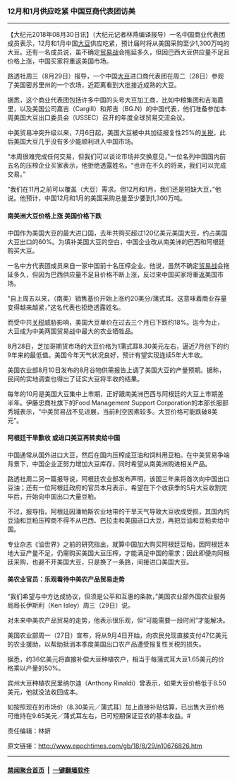 ### 12月和1月供应吃紧 中国豆商代表团访美
------------------------

<p>【大纪元2018年08月30日讯】（大纪元记者林燕编译报导）一名中国商业代表团成员表示，12月和1月中国<a href="http://www.epochtimes.com/gb/tag/%E5%A4%A7%E8%B1%86.html">大豆</a>供应吃紧，预计届时将从美国采购至少1,300万吨的大豆。还有一名成员说，虽不确定<a href="http://www.epochtimes.com/gb/tag/%E8%B4%B8%E6%98%93%E6%88%98.html">贸易战</a>会拖延多久，但因巴西大豆供应量不足且价格上涨，中国买家将重返美国市场。</p>
<p>路透社周三（8月29日）报导，一个中国<a href="http://www.epochtimes.com/gb/tag/%E5%A4%A7%E8%B1%86.html">大豆</a>进口商代表团在周二（28日）参观了美国密苏里州的一个农场，近距离看到大批接近成熟的大豆。</p>
<p>据悉，这个商业代表团包括许多中国的头号大豆加工商，比如中粮集团和吉海嘉里，以及美国公司嘉吉（Cargill）和邦吉（BG.N）的中国代表，他们准备参加本周美国大豆出口委员会（USSEC）召开的年度全球贸易交流会议。</p>
<p>中美贸易冲突升级以来，7月6日起，美国大豆被中共加征报复性25%的<a href="http://www.epochtimes.com/gb/tag/%E5%85%B3%E7%A8%8E.html">关税</a>，此后美国大豆几乎没有多少能顺利进入中国市场。</p>
<p>“本周很难完成任何交易，但我们可以谈论市场并交换意见，”一位名列中国国内前五名的压榨企业买家表示，他拒绝透露姓名。“也许在不久的将来，我们可以完成交易。”</p>
<p>“我们在11月之前可以覆盖（大豆）需求。但12月和1月，我们还是短缺大豆，”他说。他预计，中国12月和1月的美国采购总量至少要到1,300万吨。</p>
<h4>南美洲大豆价格上涨 美国价格下跌</h4>
<p>中国作为美国大豆的最大进口国，去年共购买超过120亿美元美国大豆，约占美国大豆出口的60%。为填补美国大豆的空白，中国企业改从南美洲的巴西和阿根廷购买大豆。</p>
<p>一名中方代表团成员来自一家中国前十名压榨企业。他说，虽然不确定<a href="http://www.epochtimes.com/gb/tag/%E8%B4%B8%E6%98%93%E6%88%98.html">贸易战</a>会拖延多久，但因为巴西供应量不足且价格不断上涨，反过来中国买家将重返美国市场。</p>
<p>“自上周五以来，（南美）销售基价开始上涨约20美分/蒲式耳。这意味着商业存量变得越来越紧，”这名代表也拒绝透露姓名。</p>
<p>而受中共<a href="http://www.epochtimes.com/gb/tag/%E5%85%B3%E7%A8%8E.html">关税</a>威胁影响，美国大豆单价在过去三个月已下跌约18%。迄今为止，大豆成为中美两国贸易战中最大的农业牺牲品。</p>
<p>8月28日，芝加哥期货市场的大豆价格为1蒲式耳8.30美元左右，逼近7月创下的约9年来的最低值。美国今年天气状况良好，预计有望实现连续5年大丰收。</p>
<p>美国农业部8月10日发布的8月谷物供需报告上调了美国大豆的产量预期。据称，民间的实地调查也得出了证实大豆将丰收的结果。</p>
<p>每年的10月是美国大豆集中上市期，正好跟南美洲巴西与阿根廷的大豆上市期差半年。伊藤忠商社旗下的Food Management Support Corporation的本部长服部秀城表示，“中美贸易战不见进展，当前利空因素较多。大豆价格可能跌破8美元”。</p>
<h4>阿根廷干旱歉收 或进口美豆再转卖给中国</h4>
<p>中国通常从国外进口大豆，然后在国内压榨成豆油和饲料用豆粕。在中美贸易争端背景下，中国企业正努力增加大豆库存，同时希望从南美洲购进相关产品。</p>
<p>路透社周二另一篇报导说，阿根廷农业部发布声明，该国三年来将首次向中国出口豆油；还有一位阿根廷政府的官员本月表示，希望在下个收获季的5月大豆收割完毕后，开始向中国出口大量豆粕。</p>
<p>不过，报导指，阿根廷因潘帕斯农业地带的干旱天气导致大豆收成受损，其国内的豆油和豆粕压榨商不得不从巴西、巴拉圭和美国进口大豆，再把豆油和豆粕卖给中国。</p>
<p>专业杂志《油世界》之前的研究指出，就算中国加大购买阿根廷豆粕，因阿根廷本地大豆产量不足，仍需购买美国大豆压榨，才能满足中国的需求；因此即便向阿根廷采购，也避不开美国大豆，只是换了一条路，间接进口美国大豆。</p>
<h4>美农业官员：乐观看待中美农产品贸易走势</h4>
<p>“我们希望与中方达成协议，但须是公平和互惠的条款，”美国农业部外国农业服务局局长伊斯利（Ken Isley）周三（29日）说。</p>
<p>对未来中美农产品贸易的走势，他表示很乐观，但“可能需要一段时间”才能解决。</p>
<p>美国农业部周一（27日）宣布，将从9月4日开始，向农民兑现直接支付47亿美元的农业援助，以帮助抵消本季度美国出口农产品遭受报复性关税的损失。</p>
<p>据悉，约36亿美元将直接补偿大豆种植农户，相当于每蒲式耳大豆1.65美元的价格乘以产量的50%。</p>
<p>宾州大豆种植农民里纳尔迪（Anthony Rinaldi）曾表示，如果大豆价格低于8.50美元，他就没法收回成本。</p>
<p>如按照现在的市场价（8.30美元／蒲式耳）加上直接补贴估算，已出售大豆价格可维持在9.65美元／蒲式耳左右，已可短期保证豆农的基本收益。#</p>
<p>责任编辑：林妍</p>

原文链接：http://www.epochtimes.com/gb/18/8/29/n10676826.htm


------------------------
#### [禁闻聚合首页](https://github.com/gfw-breaker/banned-news/blob/master/README.md) &nbsp;|&nbsp;  [一键翻墙软件](https://github.com/gfw-breaker/nogfw/blob/master/README.md)